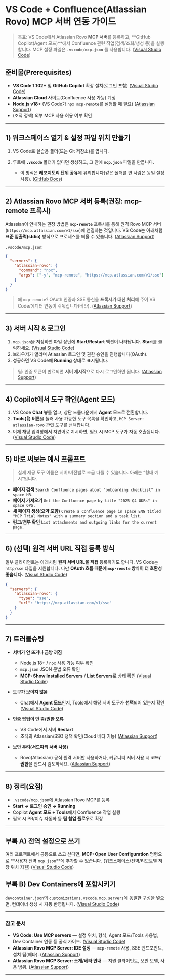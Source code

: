 # VS Code + Confluence(Atlassian Rovo) MCP 서버 연동 가이드

> 목표: VS Code에서 Atlassian Rovo **MCP 서버**를 등록하고, **GitHub Copilot(Agent 모드)**에서 Confluence 관련 작업(검색/조회/생성 등)을 실행합니다.
> MCP 설정 파일은 **`.vscode/mcp.json`** 를 사용합니다. ([Visual Studio Code][1])

## 준비물(Prerequisites)

* **VS Code 1.102+** 및 **GitHub Copilot** 확장 설치(로그인 포함) ([Visual Studio Code][1])
* **Atlassian Cloud** 사이트(Confluence 사용 가능) 계정
* **Node.js v18+** (VS Code가 `npx mcp-remote`를 실행할 때 필요) ([Atlassian Support][2])
* (조직 정책) 외부 MCP 사용 허용 여부 확인

---

## 1) 워크스페이스 열기 & 설정 파일 위치 만들기

1. VS Code로 실습용 폴더(또는 Git 저장소)를 엽니다.
2. 루트에 **`.vscode`** 폴더가 없다면 생성하고, 그 안에 **`mcp.json`** 파일을 만듭니다.

   * 이 방식은 **레포지토리 단위 공유**에 유리합니다(같은 폴더를 연 사람은 동일 설정 사용). ([GitHub Docs][3])

---

## 2) Atlassian Rovo MCP 서버 등록(권장: mcp-remote 프록시)

Atlassian이 안내하는 권장 방법은 **`mcp-remote`** 프록시를 통해 원격 Rovo MCP 서버(`https://mcp.atlassian.com/v1/sse`)에 연결하는 것입니다. VS Code는 아래처럼 **표준 입출력(stdio)** 방식으로 프로세스를 띄울 수 있습니다. ([Atlassian Support][2])

`.vscode/mcp.json`:

```json
{
  "servers": {
    "atlassian-rovo": {
      "command": "npx",
      "args": ["-y", "mcp-remote", "https://mcp.atlassian.com/v1/sse"]
    }
  }
}
```

> 왜 `mcp-remote`?
> OAuth 인증과 SSE 통신을 **프록시가 대신 처리**해 주어 VS Code/에디터 연동이 쉬워집니다(베타). ([Atlassian Support][2])

---

## 3) 서버 시작 & 로그인

1. `mcp.json`을 저장하면 파일 상단에 **Start/Restart** 액션이 나타납니다. **Start**를 클릭하세요. ([Visual Studio Code][1])
2. 브라우저가 열리며 Atlassian 로그인 및 권한 승인을 진행합니다(OAuth).
3. 성공하면 VS Code에 **Running** 상태로 표시됩니다.

> 팁: 인증 토큰이 만료되면 **서버 재시작**으로 다시 로그인하면 됩니다. ([Atlassian Support][2])

---

## 4) Copilot에서 도구 확인(Agent 모드)

1. VS Code **Chat 뷰**를 열고, 상단 드롭다운에서 **Agent** 모드로 전환합니다.
2. **Tools(🔧) 버튼**을 눌러 사용 가능한 도구 목록을 확인하고, `MCP Server: atlassian-rovo` 관련 도구를 선택합니다.
3. 이제 채팅 입력창에서 자연어로 지시하면, 필요 시 MCP 도구가 자동 호출됩니다. ([Visual Studio Code][1])

---

## 5) 바로 써보는 예시 프롬프트

> 실제 제공 도구 이름은 서버/버전별로 조금 다를 수 있습니다. 아래는 “형태 예시”입니다.

* **페이지 검색**
  `Search Confluence pages about "onboarding checklist" in space HR.`
* **페이지 가져오기**
  `Get the Confluence page by title "2025-Q4 OKRs" in space OPS.`
* **새 페이지 생성(요약 포함)**
  `Create a Confluence page in space ENG titled "MCP Trial Notes" with a summary section and a task list.`
* **링크/첨부 확인**
  `List attachments and outgoing links for the current page.`

---

## 6) (선택) 원격 서버 URL 직접 등록 방식

일부 클라이언트는 아래처럼 **원격 서버 URL을 직접** 등록하기도 합니다. VS Code는 `http/sse` 타입을 지원합니다. 다만 **OAuth 흐름 때문에 `mcp-remote` 방식이 더 호환성 좋습니다.** ([Visual Studio Code][1])

```json
{
  "servers": {
    "atlassian-rovo": {
      "type": "sse",
      "url": "https://mcp.atlassian.com/v1/sse"
    }
  }
}
```

---

## 7) 트러블슈팅

* **서버가 안 뜨거나 금방 꺼짐**

  * Node.js 18+ / `npx` 사용 가능 여부 확인
  * `mcp.json` JSON 문법 오류 확인
  * **MCP: Show Installed Servers** / **List Servers**로 상태 확인 ([Visual Studio Code][1])
* **도구가 보이지 않음**

  * Chat에서 **Agent 모드**인지, Tools에서 해당 서버 도구가 **선택**되어 있는지 확인 ([Visual Studio Code][1])
* **인증 팝업이 안 뜸/권한 오류**

  * VS Code에서 서버 **Restart**
  * 조직의 Atlassian/SSO 정책 확인(Cloud 베타 기능) ([Atlassian Support][4])
* **보안 우려(서드파티 서버 사용)**

  * Rovo(Atlassian) 공식 원격 서버만 사용하거나, 커뮤니티 서버 사용 시 **코드/권한**을 반드시 검토하세요. ([Atlassian Support][4])

---

## 8) 정리(요점)

* `.vscode/mcp.json`에 Atlassian Rovo MCP를 등록
* **Start → 로그인 승인 → Running**
* Copilot **Agent 모드 + Tools**에서 Confluence 작업 실행
* 필요 시 PR/이슈 자동화 등 **팀 협업 플로우**로 확장

---

## 부록 A) 전역 설정으로 쓰기

여러 프로젝트에서 공통으로 쓰고 싶다면, **MCP: Open User Configuration** 명령으로 **사용자 전역 `mcp.json`**에 추가할 수 있습니다. (워크스페이스/전역/리모트별 저장 위치 지원) ([Visual Studio Code][1])

## 부록 B) Dev Containers에 포함시키기

`devcontainer.json`의 `customizations.vscode.mcp.servers`에 동일한 구성을 넣으면, 컨테이너 생성 시 자동 반영됩니다. ([Visual Studio Code][1])

---

### 참고 문서

* **VS Code: Use MCP servers** — 설정 위치, 형식, Agent 모드/Tools 사용법, Dev Container 연동 등 공식 가이드. ([Visual Studio Code][1])
* **Atlassian Rovo MCP Server: IDE 설정** — `mcp-remote` 사용, SSE 엔드포인트, 설치 팁(베타). ([Atlassian Support][2])
* **Atlassian Rovo MCP Server: 소개/베타 안내** — 지원 클라이언트, 보안 모델, 사용 범위. ([Atlassian Support][4])

---

[1]: https://code.visualstudio.com/docs/copilot/customization/mcp-servers "Use MCP servers in VS Code"
[2]: https://support.atlassian.com/atlassian-rovo-mcp-server/docs/setting-up-ides/?utm_source=chatgpt.com "Setting up IDEs (desktop clients) | Atlassian Rovo MCP ..."
[3]: https://docs.github.com/copilot/customizing-copilot/using-model-context-protocol/extending-copilot-chat-with-mcp?utm_source=chatgpt.com "Extending GitHub Copilot Chat with the Model Context ..."
[4]: https://support.atlassian.com/atlassian-rovo-mcp-server/docs/getting-started-with-the-atlassian-remote-mcp-server/?utm_source=chatgpt.com "Getting started with the Atlassian Rovo MCP Server"
